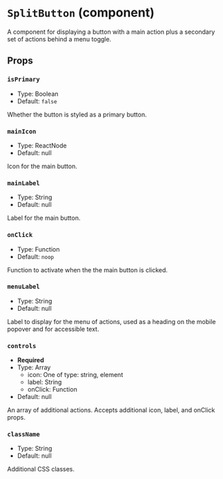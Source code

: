 `SplitButton` (component)
=========================

A component for displaying a button with a main action plus a secondary set of actions behind a menu toggle.



Props
-----

### `isPrimary`

- Type: Boolean
- Default: `false`


Whether the button is styled as a primary button.


### `mainIcon`

- Type: ReactNode
- Default: null


Icon for the main button.


### `mainLabel`

- Type: String
- Default: null


Label for the main button.


### `onClick`

- Type: Function
- Default: `noop`


Function to activate when the the main button is clicked.


### `menuLabel`

- Type: String
- Default: null


Label to display for the menu of actions, used as a heading on the mobile popover and for accessible text.


### `controls`

- **Required**
- Type: Array 
  - icon: One of type: string, element
  - label: String
  - onClick: Function
- Default: null


An array of additional actions. Accepts additional icon, label, and onClick props.


### `className`

- Type: String
- Default: null


Additional CSS classes.

